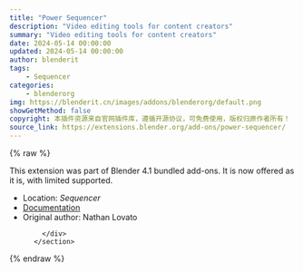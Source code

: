 ```yaml
---
title: "Power Sequencer"
description: "Video editing tools for content creators"
summary: "Video editing tools for content creators"
date: 2024-05-14 00:00:00
updated: 2024-05-14 00:00:00
author: blenderit
tags: 
    - Sequencer
categories:
    - blenderorg
img: https://blenderit.cn/images/addons/blenderorg/default.png
showGetMethod: false
copyright: 本插件资源来自官网插件库，遵循开源协议，可免费使用，版权归原作者所有！
source_link: https://extensions.blender.org/add-ons/power-sequencer/
---
```


{% raw %}
<section id="about" class="mt-3">
            <div class="box style-rich-text">
              <p>This extension was part of Blender 4.1 bundled add-ons.
It is now offered as it is, with limited supported.</p>
<ul>
<li>Location: <em>Sequencer</em></li>
<li><a rel="nofollow noopener noreferrer external" target="_blank" href="https://docs.blender.org/manual/en/latest/addons/sequencer/power_sequencer.html">Documentation</a></li>
<li>Original author: Nathan Lovato</li>
</ul>

            </div>
          </section>
<div style="display: none">blenderorg</div>
{% endraw %}